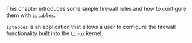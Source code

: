 This chapter introduces some simple firewall rules and how to configure
them with `iptables`.

`iptables` is an application that allows a user to
configure the firewall functionality built into the `Linux` kernel.
